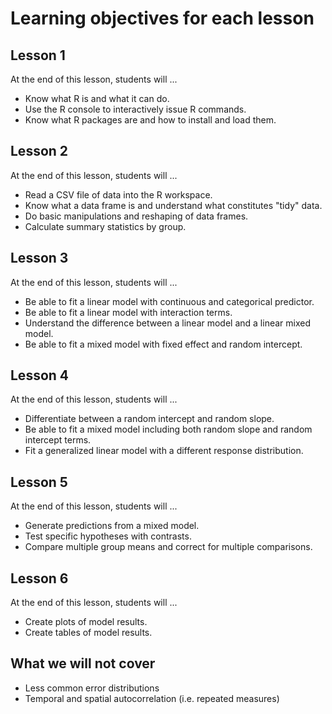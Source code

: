 # Learning objectives for each lesson

## Lesson 1

At the end of this lesson, students will ...

- Know what R is and what it can do.
- Use the R console to interactively issue R commands.
- Know what R packages are and how to install and load them.

## Lesson 2

At the end of this lesson, students will ...

- Read a CSV file of data into the R workspace.
- Know what a data frame is and understand what constitutes "tidy" data.
- Do basic manipulations and reshaping of data frames.
- Calculate summary statistics by group.

## Lesson 3

At the end of this lesson, students will ...

- Be able to fit a linear model with continuous and categorical predictor.
- Be able to fit a linear model with interaction terms.
- Understand the difference between a linear model and a linear mixed model.
- Be able to fit a mixed model with fixed effect and random intercept.

## Lesson 4

At the end of this lesson, students will ...

- Differentiate between a random intercept and random slope.
- Be able to fit a mixed model including both random slope and random intercept terms.
- Fit a generalized linear model with a different response distribution.

## Lesson 5

At the end of this lesson, students will ...

- Generate predictions from a mixed model.
- Test specific hypotheses with contrasts.
- Compare multiple group means and correct for multiple comparisons.

## Lesson 6

At the end of this lesson, students will ...

- Create plots of model results.
- Create tables of model results.

## What we will not cover

- Less common error distributions
- Temporal and spatial autocorrelation (i.e. repeated measures)